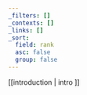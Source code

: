 ```yaml
---
_filters: []
_contexts: []
_links: []
_sort:
  field: rank
  asc: false
  group: false
---
```

[[introduction | intro ]]